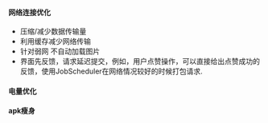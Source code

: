 
#### 网络连接优化
- 压缩/减少数据传输量
- 利用缓存减少网络传输
- 针对弱网 不自动加载图片
- 界面先反馈，请求延迟提交，例如，用户点赞操作，可以直接给出点赞成功的反馈，使用JobScheduler在网络情况较好的时候打包请求.


#### 电量优化



#### apk瘦身
